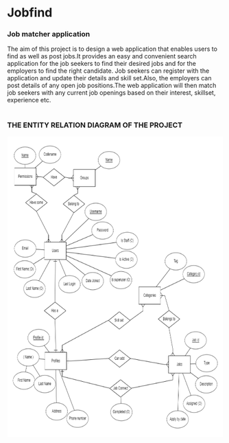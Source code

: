 # Jobfind
### Job matcher application
The aim of this project is to design a web application that enables users to find as well as post jobs.It provides an easy and convenient search application for the job seekers to find their desired jobs and for the employers to find the right candidate. Job seekers can register with the application and update their details and skill set.Also, the employers can post details of any open job positions.The web application will then match job seekers with any current job openings based on their interest, skillset, experience etc.
<br/><br/>



### THE ENTITY RELATION DIAGRAM OF THE PROJECT 

<img src="https://github.com/adityachirania/jobfind/blob/master/image.png" height = 700 width = 700>
